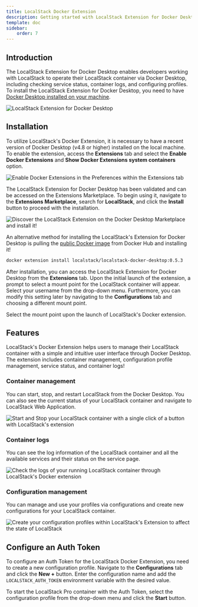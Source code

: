 ```yaml
---
title: LocalStack Docker Extension
description: Getting started with LocalStack Extension for Docker Desktop.
template: doc
sidebar:
    order: 7
---
```


## Introduction

The LocalStack Extension for Docker Desktop enables developers working with LocalStack to operate their LocalStack container via Docker Desktop, including checking service status, container logs, and configuring profiles.
To install the LocalStack Extension for Docker Desktop, you need to have [Docker Desktop installed on your machine](https://www.docker.com/products/docker-desktop).

![LocalStack Extension for Docker Desktop](/images/aws/localstack-docker-extension.png)

## Installation

To utilize LocalStack's Docker Extension, it is necessary to have a recent version of Docker Desktop (v4.8 or higher) installed on the local machine.
To enable the extension, access the **Extensions** tab and select the **Enable Docker Extensions** and **Show Docker Extensions system containers** option.

![Enable Docker Extensions in the Preferences within the Extensions tab](/images/aws/localstack-docker-extension-preferences.png)

The LocalStack Extension for Docker Desktop has been validated and can be accessed on the Extensions Marketplace.
To begin using it, navigate to the **Extensions Marketplace**, search for **LocalStack**, and click the **Install** button to proceed with the installation.

![Discover the LocalStack Extension on the Docker Desktop Marketplace and install it!](/images/aws/localstack-docker-extension-marketplace.png)

An alternative method for installing the LocalStack's Extension for Docker Desktop is pulling the [public Docker image](https://hub.docker.com/r/localstack/localstack-docker-desktop) from Docker Hub and installing it!

```bash
docker extension install localstack/localstack-docker-desktop:0.5.3
```

After installation, you can access the LocalStack Extension for Docker Desktop from the **Extensions** tab.
Upon the initial launch of the extension, a prompt to select a mount point for the LocalStack container will appear.
Select your username from the drop-down menu.
Furthermore, you can modify this setting later by navigating to the **Configurations** tab and choosing a different mount point.

Select the mount point upon the launch of LocalStack's Docker extension.

## Features

LocalStack's Docker Extension helps users to manage their LocalStack container with a simple and intuitive user interface through Docker Desktop.
The extension includes container management, configuration profile management, service status, and container logs!

### Container management

You can start, stop, and restart LocalStack from the Docker Desktop.
You can also see the current status of your LocalStack container and navigate to LocalStack Web Application.

![Start and Stop your LocalStack container with a single click of a button with LocalStack's extension](/images/aws/localstack-docker-extension-start.png)

### Container logs

You can see the log information of the LocalStack container and all the available services and their status on the service page.

![Check the logs of your running LocalStack container through LocalStack's Docker extension](/images/aws/localstack-docker-extension-logs.png)

### Configuration management

You can manage and use your profiles via configurations and create new configurations for your LocalStack container.

![Create your configuration profiles within LocalStack's Extension to affect the state of LocalStack](/images/aws/localstack-docker-extension-configuration-profile.png)

## Configure an Auth Token

To configure an Auth Token for the LocalStack Docker Extension, you need to create a new configuration profile.
Navigate to the **Configurations** tab and click the **New +** button.
Enter the configuration name and add the `LOCALSTACK_AUTH_TOKEN` environment variable with the desired value.

To start the LocalStack Pro container with the Auth Token, select the configuration profile from the drop-down menu and click the **Start** button.
